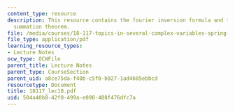 ```yaml
---
content_type: resource
description: This resource contains the fourier inversion formula and the asymptotic
  summation theorem.
file: /media/courses/18-117-topics-in-several-complex-variables-spring-2005/504a40b842f0499ae090408f476dfc7a_18117_lec18.pdf
file_type: application/pdf
learning_resource_types:
- Lecture Notes
ocw_type: OCWFile
parent_title: Lecture Notes
parent_type: CourseSection
parent_uid: a8ce75da-f40b-c5f0-b927-1ad4605ebbcd
resourcetype: Document
title: 18117_lec18.pdf
uid: 504a40b8-42f0-499a-e090-408f476dfc7a
---
```

